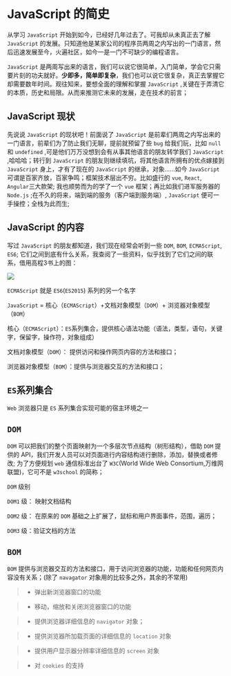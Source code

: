 # JavaScript 的简史
从学习 `JavaScript` 开始到如今，已经好几年过去了。可我却从未真正去了解 `JavaScript` 的发展。只知道他是某家公司的程序员两周之内写出的一门语言，然后迅速发展至今，火遍社区，如今一是一门不可缺少的编程语言。

`JavaScript` 是两周写出来的语言，我们可以说它很简单，入门简单，学会它只需要片刻的功夫就好。**少即多，简单即复杂**，我们也可以说它很复杂，真正去掌握它却需要数年时间。观往知来，要想全面的理解和掌握 `JavaScript` ,关键在于弄清它的本质，历史和局限。从而来推测它未来的发展，走在技术的前言；
## JavaScript 现状
先说说 `JavaScript` 的现状吧！前面说了 `JavaScript` 是前辈们两周之内写出来的一门语言，前辈们为了防止我们无聊，提前就预留了些 `bug` 给我们玩，比如 `null` 和 `undefined` ,可是他们万万没想到会有从事其他语言的朋友转学我们 `JavaScript` ,哈哈哈；转行到 `JavaScript` 的朋友则继续填坑，将其他语言所拥有的优点嫁接到 `JavaScript` 身上，才有了现在的 `JavaScript` 的继承，对象......如今 `JavaScript` 可谓是百家齐放，百家争鸣；框架技术层出不穷。比如盛行的 `vue`, `React`, `Angular`三大款架; 我也顺势而为的学了一个 `vue` 框架；再比如我们进军服务器的 `Node.js` ;在不久的将来，端到端的服务（客户端到服务端）, `JavaScript` 便可一手操控；全栈为此而生;

## JavaScript 的内容
写过 `JavaScript` 的朋友都知道，我们现在经常会听到一些 `DOM`, `BOM`, `ECMAScript`, `ES6`; 它们之间到底有什么关系，我查阅了一些资料，似乎找到了它们之间的联系，借用高程3书上的图：

<img src='img/JavaScript1.png'>

`ECMAScript` 就是 `ES6`(`ES2015`) 系列的另一个名字

`JavaScript` = 核心（`ECMAScript`）+文档对象模型（`DOM`）+ 浏览器对象模型（`BOM`）

核心（`ECMAScript`）：`ES`系列集合，提供核心语法功能（语法，类型，语句，关键字，保留字，操作符，对象组成）

文档对象模型（`DOM`）： 提供访问和操作网页内容的方法和接口；

浏览器对象模型（`BOM`）：提供与浏览器交互的方法和接口；

## `ES`系列集合
`Web` 浏览器只是 `ES` 系列集合实现可能的宿主环境之一



## `DOM`
`DOM` 可以把我们的整个页面映射为一个多层次节点结构（树形结构），借助 `DOM` 提供的 API，我们开发人员可以对页面进行内容结构进行删除，添加，替换或者修改; 为了方便规划 `web` 通信标准出台了 `W3C`(World Wide Web Consortium,万维网联盟)，它可不是 `w3school` 的简称；

`DOM` 级别

`DOM1` 级： 映射文档结构

`DOM2` 级： 在原来的 `DOM` 基础之上扩展了，鼠标和用户界面事件，范围，遍历；

`DOM3` 级：验证文档的方法

## `BOM`
`BOM` 提供与浏览器交互的方法和接口，用于访问浏览器的功能，功能和任何网页内容没有关系；(除了 `navagator` 对象用的比较多之外，其余的不常用)

>* 弹出新浏览器窗口的功能

>* 移动，缩放和关闭浏览器窗口的功能

>* 提供浏览器详细信息的 `navigator` 对象；

>* 提供浏览器所加载页面的详细信息的 `location` 对象

>* 提供用户显示器分辨率详细信息的 `screen` 对象

>* 对 `cookies` 的支持
